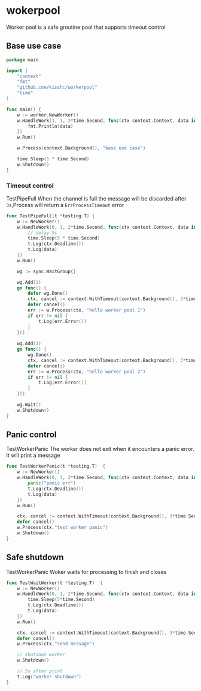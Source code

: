 # wokerpool
Worker pool is a safe groutine pool that supports timeout control

## Base use case
```go
package main

import (
	"context"
	"fmt"
	"github.com/kisshc/workerpool"
	"time"
)

func main() {
	w := worker.NewWorker()
	w.HandleWork(1, 1, 3*time.Second, func(ctx context.Context, data interface{}) {
		fmt.Println(data)
	})
	w.Run()

	w.Process(context.Background(), "base use case")

	time.Sleep(1 * time.Second)
	w.Shutdown()
}
```

### Timeout control

TestPipeFull When the channel is full the message will be discarded after `3s`,Process will return a `ErrProcessTimeout` error

```go
func TestPipeFull(t *testing.T) {
	w := NewWorker()
	w.HandleWork(0, 1, 2*time.Second, func(ctx context.Context, data interface{}) {
		// delay 5s
		time.Sleep(5 * time.Second)
		t.Log(ctx.Deadline())
		t.Log(data)
	})
	w.Run()

	wg := sync.WaitGroup{}

	wg.Add(1)
	go func() {
		defer wg.Done()
		ctx, cancel := context.WithTimeout(context.Background(), 3*time.Second)
		defer cancel()
		err := w.Process(ctx, "hello worker pool 1")
		if err != nil {
			t.Log(err.Error())
		}
	}()
	
	wg.Add(1)
	go func() {
		wg.Done()
		ctx, cancel := context.WithTimeout(context.Background(), 3*time.Second)
		defer cancel()
		err := w.Process(ctx, "hello worker pool 2")
		if err != nil {
			t.Log(err.Error())
		}
	}()

	wg.Wait()
	w.Shutdown()
}
```

## Panic control

TestWorkerPanic The worker does not exit when it encounters a panic error. It will print a message

```go
func TestWorkerPanic(t *testing.T)  {
	w := NewWorker()
	w.HandleWork(0, 1, 2*time.Second, func(ctx context.Context, data interface{}) {
		panic("panic err")
		t.Log(ctx.Deadline())
		t.Log(data)
	})
	w.Run()

	ctx, cancel := context.WithTimeout(context.Background(), 3*time.Second)
	defer cancel()
	w.Process(ctx,"test worker panic")
	w.Shutdown()
}
```

## Safe shutdown

TestWorkerPanic Woker waits for processing to finish and closes

```go
func TestWaitWorker(t *testing.T)  {
	w := NewWorker()
	w.HandleWork(0, 1, 2*time.Second, func(ctx context.Context, data interface{}) {
		time.Sleep(5*time.Second)
		t.Log(ctx.Deadline())
		t.Log(data)
	})
	w.Run()

	ctx, cancel := context.WithTimeout(context.Background(), 3*time.Second)
	defer cancel()
	w.Process(ctx,"send message")

	// shutdown worker
	w.Shutdown()

	// 5s after print
	t.Log("worker shutdown")
}
```